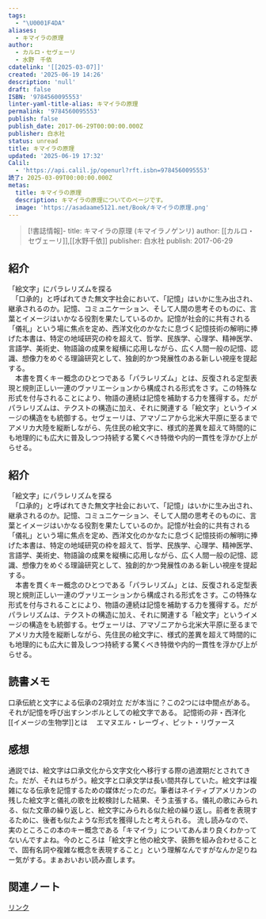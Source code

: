 ```yaml
---
tags:
  - "\U0001F4DA"
aliases:
  - キマイラの原理
author:
  - カルロ・セヴェーリ
  - 水野　千依
cdatelink: '[[2025-03-07]]'
created: '2025-06-19 14:26'
description: 'null'
draft: false
ISBN: '9784560095553'
linter-yaml-title-alias: キマイラの原理
permalink: '9784560095553'
publish: false
publish_date: 2017-06-29T00:00:00.000Z
publisher: 白水社
status: unread
title: キマイラの原理
updated: '2025-06-19 17:32'
Calil:
  - 'https://api.calil.jp/openurl?rft.isbn=9784560095553'
読了: 2025-03-09T00:00:00.000Z
metas:
  title: キマイラの原理
  description: キマイラの原理についてのページです。
  image: 'https://asadaame5121.net/Book/キマイラの原理.png'
---
```

>[!書誌情報]-
>title: キマイラの原理 (キマイラノゲンリ)
>author: [[カルロ・セヴェーリ]],[[水野千依]]
>publisher: 白水社
>publish: 2017-06-29

## 紹介

「絵文字」にパラレリズムを探る  
　「口承的」と呼ばれてきた無文字社会において、「記憶」はいかに生み出され、継承されるのか。記憶、コミュニケーション、そして人間の思考そのものに、言葉とイメージはいかなる役割を果たしているのか。記憶が社会的に共有される「儀礼」という場に焦点を定め、西洋文化のかなたに息づく記憶技術の解明に捧げた本書は、特定の地域研究の枠を超えて、哲学、民族学、心理学、精神医学、言語学、美術史、物語論の成果を縦横に応用しながら、広く人間一般の記憶、認識、想像力をめぐる理論研究として、独創的かつ発展性のある新しい視座を提起する。  
　本書を貫くキー概念のひとつである「パラレリズム」とは、反復される定型表現と規則正しい一連のヴァリエーションから構成される形式をさす。この特殊な形式を付与されることにより、物語の連続は記憶を補助する力を獲得する。だがパラレリズムは、テクストの構造に加え、それに関連する「絵文字」というイメージの構造をも統御する。セヴェーリは、アマゾニアから北米大平原に至るまでアメリカ大陸を縦断しながら、先住民の絵文字に、様式的差異を超えて時間的にも地理的にも広大に普及しつつ持続する驚くべき特徴や内的一貫性を浮かび上がらせる。
## 紹介

「絵文字」にパラレリズムを探る  
　「口承的」と呼ばれてきた無文字社会において、「記憶」はいかに生み出され、継承されるのか。記憶、コミュニケーション、そして人間の思考そのものに、言葉とイメージはいかなる役割を果たしているのか。記憶が社会的に共有される「儀礼」という場に焦点を定め、西洋文化のかなたに息づく記憶技術の解明に捧げた本書は、特定の地域研究の枠を超えて、哲学、民族学、心理学、精神医学、言語学、美術史、物語論の成果を縦横に応用しながら、広く人間一般の記憶、認識、想像力をめぐる理論研究として、独創的かつ発展性のある新しい視座を提起する。  
　本書を貫くキー概念のひとつである「パラレリズム」とは、反復される定型表現と規則正しい一連のヴァリエーションから構成される形式をさす。この特殊な形式を付与されることにより、物語の連続は記憶を補助する力を獲得する。だがパラレリズムは、テクストの構造に加え、それに関連する「絵文字」というイメージの構造をも統御する。セヴェーリは、アマゾニアから北米大平原に至るまでアメリカ大陸を縦断しながら、先住民の絵文字に、様式的差異を超えて時間的にも地理的にも広大に普及しつつ持続する驚くべき特徴や内的一貫性を浮かび上がらせる。

## 読書メモ
口承伝統と文字による伝承の2項対立
だが本当に？この2つには中間点がある。それが記憶を呼び出すシンボルとしての絵文字である。
記憶術の非・西洋化
[[イメージの生物学]]とは　
エマヌエル・レーヴィ、ピット・リヴァース

## 感想
通説では、絵文字は口承文化から文字文化へ移行する際の過渡期だとされてきた。だが、それはちがう。絵文字と口承文学は長い間共存していた。絵文字は複雑になる伝承を記憶するための媒体だったのだ。筆者はネイティブアメリカンの残した絵文字と儀礼の歌を比較検討した結果、そう主張する。儀礼の歌にみられる、似た文章の繰り返しと、絵文字にみられる似た絵の繰り返し。前者を表現するために、後者も似たような形式を獲得したと考えられる。
流し読みなので、実のところこの本のキー概念である「キマイラ」についてあんまり良くわかってないんですよね。今のところは「絵文字と他の絵文字、装飾を組み合わせることで、固有名詞や複雑な概念を表現すること」という理解なんですがなんか足りねー気がする。まぁおいおい読み直します。
## 関連ノート

<a href="https://asadaame5121.net/9784560095553" class="u-url">リンク</a>
